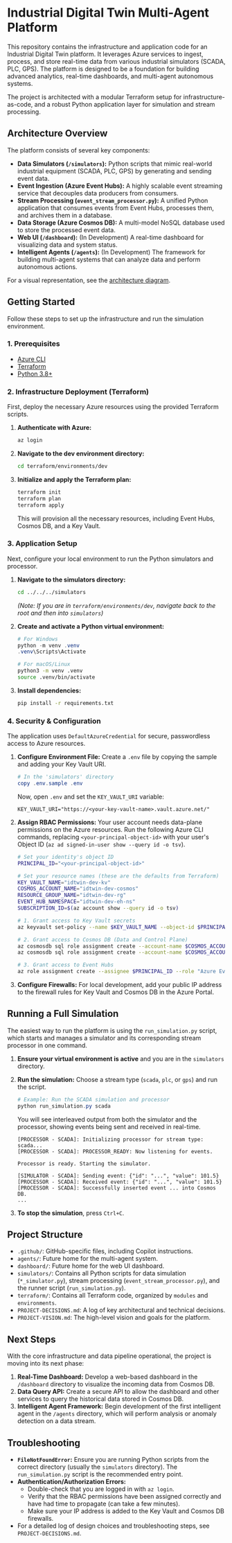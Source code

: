 # Industrial Digital Twin Multi-Agent Platform

This repository contains the infrastructure and application code for an Industrial Digital Twin platform. It leverages Azure services to ingest, process, and store real-time data from various industrial simulators (SCADA, PLC, GPS). The platform is designed to be a foundation for building advanced analytics, real-time dashboards, and multi-agent autonomous systems.

The project is architected with a modular Terraform setup for infrastructure-as-code, and a robust Python application layer for simulation and stream processing.

## Architecture Overview

The platform consists of several key components:

- **Data Simulators (`/simulators`):** Python scripts that mimic real-world industrial equipment (SCADA, PLC, GPS) by generating and sending event data.
- **Event Ingestion (Azure Event Hubs):** A highly scalable event streaming service that decouples data producers from consumers.
- **Stream Processing (`event_stream_processor.py`):** A unified Python application that consumes events from Event Hubs, processes them, and archives them in a database.
- **Data Storage (Azure Cosmos DB):** A multi-model NoSQL database used to store the processed event data.
- **Web UI (`/dashboard`):** (In Development) A real-time dashboard for visualizing data and system status.
- **Intelligent Agents (`/agents`):** (In Development) The framework for building multi-agent systems that can analyze data and perform autonomous actions.

For a visual representation, see the [architecture diagram](industrial_architecture_diagram.html).

## Getting Started

Follow these steps to set up the infrastructure and run the simulation environment.

### 1. Prerequisites

- [Azure CLI](https://docs.microsoft.com/en-us/cli/azure/install-azure-cli)
- [Terraform](https://www.terraform.io/downloads.html)
- [Python 3.8+](https://www.python.org/downloads/)

### 2. Infrastructure Deployment (Terraform)

First, deploy the necessary Azure resources using the provided Terraform scripts.

1.  **Authenticate with Azure:**
    ```sh
    az login
    ```
2.  **Navigate to the dev environment directory:**
    ```sh
    cd terraform/environments/dev
    ```
3.  **Initialize and apply the Terraform plan:**
    ```sh
    terraform init
    terraform plan
    terraform apply
    ```
    This will provision all the necessary resources, including Event Hubs, Cosmos DB, and a Key Vault.

### 3. Application Setup

Next, configure your local environment to run the Python simulators and processor.

1.  **Navigate to the simulators directory:**
    ```sh
    cd ../../../simulators 
    ```
    *(Note: If you are in `terraform/environments/dev`, navigate back to the root and then into `simulators`)*

2.  **Create and activate a Python virtual environment:**
    ```powershell
    # For Windows
    python -m venv .venv
    .venv\Scripts\Activate
    ```
    ```sh
    # For macOS/Linux
    python3 -m venv .venv
    source .venv/bin/activate
    ```

3.  **Install dependencies:**
    ```sh
    pip install -r requirements.txt
    ```

### 4. Security & Configuration

The application uses `DefaultAzureCredential` for secure, passwordless access to Azure resources.

1.  **Configure Environment File:**
    Create a `.env` file by copying the sample and adding your Key Vault URI.
    ```powershell
    # In the 'simulators' directory
    copy .env.sample .env
    ```
    Now, open `.env` and set the `KEY_VAULT_URI` variable:
    ```
    KEY_VAULT_URI="https://<your-key-vault-name>.vault.azure.net/"
    ```

2.  **Assign RBAC Permissions:**
    Your user account needs data-plane permissions on the Azure resources. Run the following Azure CLI commands, replacing `<your-principal-object-id>` with your user's Object ID (`az ad signed-in-user show --query id -o tsv`).

    ```sh
    # Set your identity's object ID
    PRINCIPAL_ID="<your-principal-object-id>"

    # Set your resource names (these are the defaults from Terraform)
    KEY_VAULT_NAME="idtwin-dev-kv"
    COSMOS_ACCOUNT_NAME="idtwin-dev-cosmos"
    RESOURCE_GROUP_NAME="idtwin-dev-rg"
    EVENT_HUB_NAMESPACE="idtwin-dev-eh-ns"
    SUBSCRIPTION_ID=$(az account show --query id -o tsv)
    
    # 1. Grant access to Key Vault secrets
    az keyvault set-policy --name $KEY_VAULT_NAME --object-id $PRINCIPAL_ID --secret-permissions get list

    # 2. Grant access to Cosmos DB (Data and Control Plane)
    az cosmosdb sql role assignment create --account-name $COSMOS_ACCOUNT_NAME --resource-group $RESOURCE_GROUP_NAME --role-definition-name "Cosmos DB Built-in Data Contributor" --principal-id $PRINCIPAL_ID --scope "/"
    az cosmosdb sql role assignment create --account-name $COSMOS_ACCOUNT_NAME --resource-group $RESOURCE_GROUP_NAME --role-definition-name "Cosmos DB Operator" --principal-id $PRINCIPAL_ID --scope "/"

    # 3. Grant access to Event Hubs
    az role assignment create --assignee $PRINCIPAL_ID --role "Azure Event Hubs Data Owner" --scope "/subscriptions/$SUBSCRIPTION_ID/resourceGroups/$RESOURCE_GROUP_NAME/providers/Microsoft.EventHub/namespaces/$EVENT_HUB_NAMESPACE"
    ```

3.  **Configure Firewalls:**
    For local development, add your public IP address to the firewall rules for Key Vault and Cosmos DB in the Azure Portal.

## Running a Full Simulation

The easiest way to run the platform is using the `run_simulation.py` script, which starts and manages a simulator and its corresponding stream processor in one command.

1.  **Ensure your virtual environment is active** and you are in the `simulators` directory.
2.  **Run the simulation:**
    Choose a stream type (`scada`, `plc`, or `gps`) and run the script.

    ```powershell
    # Example: Run the SCADA simulation and processor
    python run_simulation.py scada
    ```
    You will see interleaved output from both the simulator and the processor, showing events being sent and received in real-time.

    ```
    [PROCESSOR - SCADA]: Initializing processor for stream type: scada...
    [PROCESSOR - SCADA]: PROCESSOR_READY: Now listening for events.
    
    Processor is ready. Starting the simulator.
    
    [SIMULATOR - SCADA]: Sending event: {"id": "...", "value": 101.5}
    [PROCESSOR - SCADA]: Received event: {"id": "...", "value": 101.5}
    [PROCESSOR - SCADA]: Successfully inserted event ... into Cosmos DB.
    ...
    ```
3.  **To stop the simulation**, press `Ctrl+C`.

## Project Structure

- `.github/`: GitHub-specific files, including Copilot instructions.
- `agents/`: Future home for the multi-agent system.
- `dashboard/`: Future home for the web UI dashboard.
- `simulators/`: Contains all Python scripts for data simulation (`*_simulator.py`), stream processing (`event_stream_processor.py`), and the runner script (`run_simulation.py`).
- `terraform/`: Contains all Terraform code, organized by `modules` and `environments`.
- `PROJECT-DECISIONS.md`: A log of key architectural and technical decisions.
- `PROJECT-VISION.md`: The high-level vision and goals for the platform.

## Next Steps

With the core infrastructure and data pipeline operational, the project is moving into its next phase:

1.  **Real-Time Dashboard:** Develop a web-based dashboard in the `/dashboard` directory to visualize the incoming data from Cosmos DB.
2.  **Data Query API:** Create a secure API to allow the dashboard and other services to query the historical data stored in Cosmos DB.
3.  **Intelligent Agent Framework:** Begin development of the first intelligent agent in the `/agents` directory, which will perform analysis or anomaly detection on a data stream.

## Troubleshooting

- **`FileNotFoundError`:** Ensure you are running Python scripts from the correct directory (usually the `simulators` directory). The `run_simulation.py` script is the recommended entry point.
- **Authentication/Authorization Errors:**
    - Double-check that you are logged in with `az login`.
    - Verify that the RBAC permissions have been assigned correctly and have had time to propagate (can take a few minutes).
    - Make sure your IP address is added to the Key Vault and Cosmos DB firewalls.
- For a detailed log of design choices and troubleshooting steps, see `PROJECT-DECISIONS.md`.
